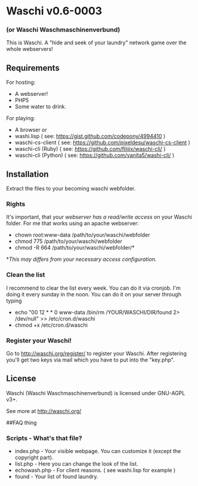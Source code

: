 # Waschi v0.6-0003
### (or Waschi Waschmaschinenverbund)
This is Waschi.
A "hide and seek of your laundry" network game over the whole webservers!


## Requirements
For hosting:
- A webserver!
- PHP5
- Some water to drink.

For playing:
- A browser
or
- washi.lisp ( see: https://gist.github.com/codepony/4994410 )
- waschi-cs-client ( see: https://github.com/pixeldesu/waschi-cs-client )
- waschi-cli (Ruby) ( see: https://github.com/fliiiix/waschi-cli/ )
- waschi-cli (Python) ( see: https://github.com/vanita5/washi-cli/ )



## Installation

Extract the files to your becoming waschi webfolder.

### Rights
It's important, that your *webserver has a read/write access* on your Waschi folder.
For me that works using an apache webserver:


- chown root:www-data /path/to/your/waschi/webfolder
- chmod 775 /path/to/your/waschi/webfolder
- chmod -R 664 /path/to/your/waschi/webfolder/*


**This may differs from your necessary access configuration.*


### Clean the list
I recommend to clear the list every week. You can do it via cronjob. I'm doing it every sunday in the noon.
You can do it on your server through typing 
- echo "00 12 * * 0 www-data /bin/rm /YOUR/WASCHI/DIR/found 2> /dev/null" >> /etc/cron.d/waschi
- chmod +x /etc/cron.d/waschi


### Register your Waschi!
Go to http://waschi.org/register/ to register your Waschi. After registering you'll get two keys via mail which you have to put into the "key.php".



## License
Waschi (Waschi Waschmaschinenverbund) is licensed under GNU-AGPL v3+.


See more at http://waschi.org/



##FAQ thing

### Scripts - What's that file?
- index.php - Your visible webpage. You can customize it (except the copyright part).
- list.php - Here you can change the look of the list.
- echowash.php - For client reasons. ( see washi.lisp for example )
- found - Your list of found laundry. 

